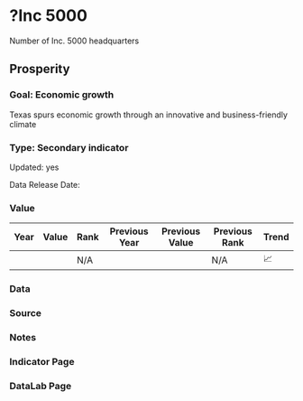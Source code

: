 # ?Inc 5000
Number of Inc. 5000 headquarters
## Prosperity
### Goal: Economic growth
Texas spurs economic growth through an innovative and business-friendly climate
### Type: Secondary indicator
Updated: yes
Data Release Date: 

### Value

| Year |  Value      | Rank     | Previous Year   | Previous Value | Previous Rank | Trend | 
| ----------- | ----------- | ----------- | ----------- | ----------- | ----------- | -----------|
|             |             | N/A         |             |             | N/A         | 📈        | 

### Data

### Source

### Notes



### Indicator Page



### DataLab Page



